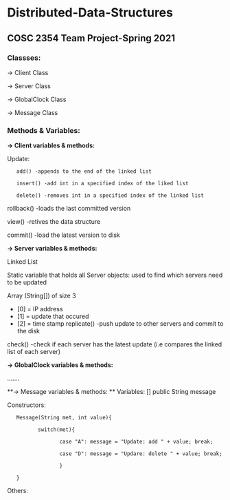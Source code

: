 # Distributed-Data-Structures
## COSC 2354 Team Project-Spring 2021

### Classses:

-> Client Class

-> Server Class

-> GlobalClock Class

-> Message Class

### Methods & Variables:

**-> Client variables & methods:** 

Update:
       
       
       add() -appends to the end of the linked list
       
       insert() -add int in a specified index of the liked list
       
       delete() -removes int in a specified index of the linked list
       

rollback() -loads the last committed version

view() -retives the data structure

commit() -load the latest version to disk

**-> Server variables & methods:**

Linked List<int>

Static variable that holds all Server objects: used to find which servers need to be updated

Array (String[]) of size 3
- [0] = IP address 
- [1] = update that occured
- [2] = time stamp
replicate() -push update to other servers and commit to the disk

check() -check if each server has the latest update (i.e compares the linked list of each server)

**-> GlobalClock variables & methods:**

.......

**-> Message variables & methods: **
Variables:
       [] public String message

Constructors:

       Message(String met, int value){
       
              switch(met){
              
                     case "A": message = "Update: add " + value; break;
                     
                     case "D": message = "Updare: delete " + value; break;
                     
                     }
       
       }

Others:


